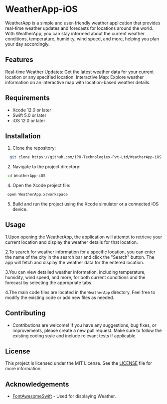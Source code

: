 # WeatherApp-iOS
 WeatherApp is a simple and user-friendly weather application that provides real-time weather updates and forecasts for locations around the world. With WeatherApp, you can stay informed about the current weather conditions, temperature, humidity, wind speed, and more, helping you plan your day accordingly.

## Features
 Real-time Weather Updates: Get the latest weather data for your current location or any specified location.
 Interactive Map: Explore weather information on an interactive map with location-based weather details.

## Requirements
- Xcode 12.0 or later
- Swift 5.0 or later
- iOS 12.0 or later

## Installation
1. Clone the repository:
```bash
  git clone https://github.com/IPH-Technologies-Pvt-Ltd/WeatherApp-iOS
```

2. Navigate to the project directory:
 ```bash
  cd WeatherApp-iOS
  ```

4. Open the Xcode project file:
 ```bash 
  open WeatherApp.xcworkspace
```
5. Build and run the project using the Xcode simulator or a connected iOS device.


## Usage
1.Upon opening the WeatherApp, the application will attempt to retrieve your current location and display the weather details for that location.

2.To search for weather information for a specific location, you can enter the name of the city in the search bar and click the "Search" button. The app will fetch and display the weather data 
for the entered location.

3.You can view detailed weather information, including temperature, humidity, wind speed, and more, for both current conditions and the forecast by selecting the appropriate tabs.

4.The main code files are located in the `WeatherApp` directory. Feel free to modify the existing code or add new files as needed.

## Contributing
- Contributions are welcome! If you have any suggestions, bug fixes, or improvements, please create a new pull request. Make sure to follow the existing coding style and include relevant tests if applicable.

## License
This project is licensed under the MIT License. See the [LICENSE](LICENSE) file for more information.

## Acknowledgements
- [FontAwesomeSwift](https://github.com/thii/FontAwesome.swift)  - Used for displaying Weather.
